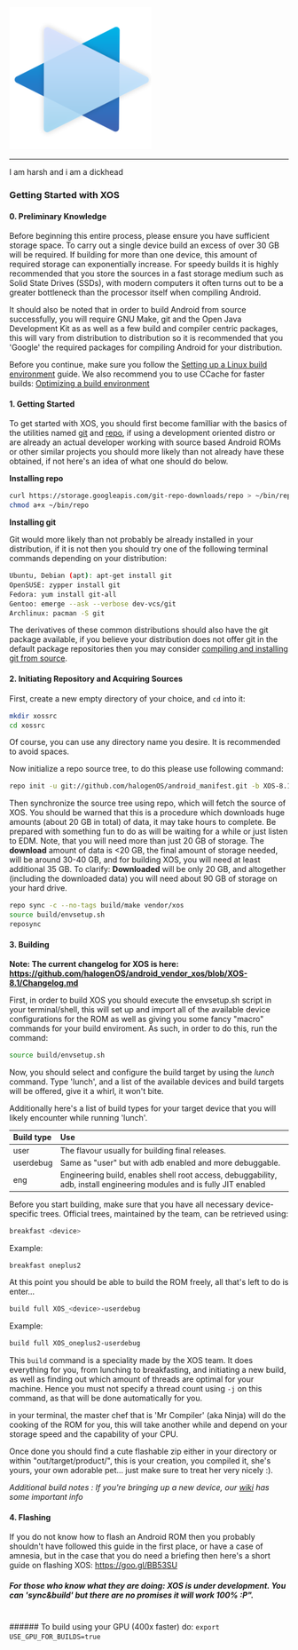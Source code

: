 <img src="https://raw.githubusercontent.com/halogenOS/android_manifest/XOS-8.1/halogenos-logo.png">

___________________________________________________________________________________
I am harsh and i am a dickhead

### Getting Started with XOS

#### __0. Preliminary Knowledge__

Before beginning this entire process, please ensure you have sufficient storage space. To carry out a single device build an excess of over 30 GB will be required. If building for more than one device, this amount of required storage can exponentially increase. For speedy builds it is highly recommended that you store the sources in a fast storage medium such as Solid State Drives (SSDs), with modern computers it often turns out to be a greater bottleneck than the processor itself when compiling Android.

It should also be noted that in order to build Android from source successfully, you will require GNU Make, git and the Open Java Development Kit as as well as a few build and compiler centric packages, this will vary from distribution to distribution so it is recommended that you 'Google' the required packages for compiling Android for your distribution.

Before you continue, make sure you follow the [Setting up a Linux build environment](https://source.android.com/source/initializing.html#setting-up-a-linux-build-environment) guide.
We also recommend you to use CCache for faster builds: [Optimizing a build environment](https://source.android.com/source/initializing.html#optimizing-a-build-environment)

#### __1. Getting Started__

To get started with XOS, you should first become familliar with the basics of the utilities named [git](http://rogerdudler.github.io/git-guide/) and [repo](https://source.android.com/source/using-repo.html), if using a development oriented distro or are already an actual developer working with source based Android ROMs or other similar projects you should more likely than not already have these obtained, if not here's an idea of what one should do below.

__Installing repo__

```bash
curl https://storage.googleapis.com/git-repo-downloads/repo > ~/bin/repo
chmod a+x ~/bin/repo
```


__Installing git__

Git would more likely than not probably be already installed in your distribution, if it is not then you should try one of the following terminal commands depending on your distribution:

```bash
Ubuntu, Debian (apt): apt-get install git
OpenSUSE: zypper install git
Fedora: yum install git-all
Gentoo: emerge --ask --verbose dev-vcs/git
Archlinux: pacman -S git
```

The derivatives of these common distributions should also have the git package available, if you believe your distribution does not offer git in the default package repositories then you may consider [compiling and installing git from source](https://git-scm.com/book/en/v2/Getting-Started-Installing-Git#Installing-from-Source).

#### __2. Initiating Repository and Acquiring Sources__

First, create a new empty directory of your choice, and `cd` into it:

```bash
mkdir xossrc
cd xossrc
```

Of course, you can use any directory name you desire. It is recommended to avoid spaces.

Now initialize a repo source tree, to do this please use following command:

```bash
repo init -u git://github.com/halogenOS/android_manifest.git -b XOS-8.1
```

Then synchronize the source tree using repo, which will fetch the source of XOS. You should be warned that this is a procedure which downloads huge amounts (about 20 GB in total) of data, it may take hours to complete. Be prepared with something fun to do as will be waiting for a while or just listen to EDM.
Note, that you will need more than just 20 GB of storage. The **download** amount of data is <20 GB, the final amount of storage needed, will be around 30-40 GB, and for building XOS, you will need at least additional 35 GB.
To clarify: __Downloaded__ will be only 20 GB, and altogether (including the downloaded data) you will need about 90 GB of storage on your hard drive.

```bash
repo sync -c --no-tags build/make vendor/xos
source build/envsetup.sh
reposync
```

#### __3. Building__

__Note: The current changelog for XOS is here: https://github.com/halogenOS/android_vendor_xos/blob/XOS-8.1/Changelog.md__

First, in order to build XOS you should execute the envsetup.sh script in your terminal/shell, this will set up and import all of the available device configurations for the ROM as well as giving you some fancy "macro" commands for your build enviroment. As such, in order to do this, run the command:

```bash
source build/envsetup.sh
```

Now, you should select and configure the build target by using the *lunch* command. Type 'lunch', and a list of the available devices and build targets will be offered, give it a whirl, it won't bite.

Additionally here's a list of build types for your target device that you will likely encounter while running 'lunch'.

| Build type	| Use |
|:----------|:----------|
| user	| The flavour usually for building final releases. |
| userdebug |	Same as "user" but with adb enabled and more debuggable. |
| eng	| Engineering build, enables shell root access, debuggability, adb, install engineering modules and is fully JIT enabled |

Before you start building, make sure that you have all necessary device-specific trees.
Official trees, maintained by the team, can be retrieved using:

```bash
breakfast <device>
```

Example:

```bash
breakfast oneplus2
```

At this point you should be able to build the ROM freely, all that's left to do is enter...

```bash
build full XOS_<device>-userdebug
```

Example:

```bash
build full XOS_oneplus2-userdebug
```

This `build` command is a speciality made by the XOS team. It does everything for you, from lunching to breakfasting, and initiating a new build, as well as finding out which amount of threads are optimal for your machine. Hence you must not specify a thread count using `-j` on this command, as that will be done automatically for you.

in your terminal, the master chef that is 'Mr Compiler' (aka Ninja) will do the cooking of the ROM for you, this will take another while and depend on your storage speed and the capability of your CPU.

Once done you should find a cute flashable zip either in your directory or within "out/target/product/", this is your creation, you compiled it, she's yours, your own adorable pet... just make sure to treat her very nicely :).

_Additional build notes : If you're bringing up a new device, our [wiki](https://github.com/halogenOS/android_manifest/wiki) has some important info_

#### __4. Flashing__
If you do not know how to flash an Android ROM then you probably shouldn't have followed this guide in the first place, or have a case of amnesia, but in the case that you do need a briefing then here's a short guide on flashing XOS: https://goo.gl/BB53SU

##### _For those who know what they are doing: XOS is under development. You can 'sync&build' but there are no promises it will work 100% :P"._
<br />
###### To build using your GPU (400x faster) do: <code>export USE_GPU_FOR_BUILDS=true</code>

